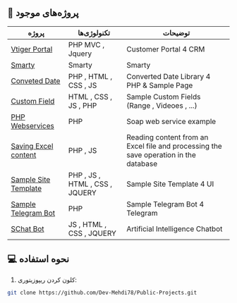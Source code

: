 
## 🌟 پروژه‌های موجود

| پروژه | تکنولوژی‌ها | توضیحات |
|-------|------------|---------|
| [Vtiger Portal](https://github.com/Dev-Mehdi78/Public-Projects/tree/main/Vtiger%20Portal) | PHP MVC , Jquery | Customer Portal 4 CRM |
| [Smarty](https://github.com/Dev-Mehdi78/Public-Projects/tree/main/Smarty) | Smarty | Smarty |
| [Conveted Date](https://github.com/Dev-Mehdi78/Public-Projects/tree/main/ConvetedDate) | PHP , HTML , CSS , JS | Converted Date Library 4 PHP & Sample Page |
| [Custom Field](https://github.com/Dev-Mehdi78/Public-Projects/tree/main/CustomField) | HTML , CSS , JS , PHP | Sample Custom Fields (Range , Videoes , ...) |
| [PHP Webservices](https://github.com/Dev-Mehdi78/Public-Projects/tree/main/php-webservices) | PHP | Soap web service example |
| [Saving Excel content](https://github.com/Dev-Mehdi78/Public-Projects/tree/main/SavingExcelcontent) | PHP , JS | Reading content from an Excel file and processing the save operation in the database |
| [Sample Site Template](https://github.com/Dev-Mehdi78/Public-Projects/tree/main/SampleSiteTemplate) | PHP , JS , HTML , CSS , JQUERY | Sample Site Template 4 UI |
| [Sample Telegram Bot](https://github.com/Dev-Mehdi78/Public-Projects/tree/main/TelegramBot) | PHP | Sample Telegram Bot 4 Telegram |
| [SChat Bot](https://github.com/Dev-Mehdi78/Public-Projects/tree/main/ChatBot) | JS , HTML , CSS , JQUERY | Artificial Intelligence Chatbot |

## 💻 نحوه استفاده

1. کلون کردن ریپوزیتوری:
```bash
git clone https://github.com/Dev-Mehdi78/Public-Projects.git